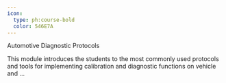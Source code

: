 ```yaml
---
icon:
  type: ph:course-bold
  color: 546E7A
---
```

Automotive Diagnostic Protocols

This module introduces the students to the most commonly used protocols and tools for implementing calibration and diagnostic functions on vehicle and ... 
